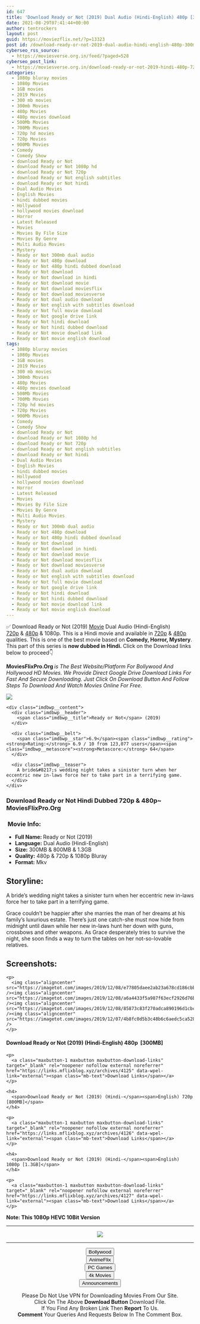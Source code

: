```yaml
---
id: 647
title: 'Download Ready or Not (2019) Dual Audio (Hindi-English) 480p [300MB] || 720p [800MB] || 1080p [1.3GB]'
date: 2021-08-29T07:41:44+00:00
author: tentrockers
layout: post
guid: https://moviezflix.net/?p=13323
post id: /download-ready-or-not-2019-dual-audio-hindi-english-480p-300mb-720p-800mb-1080p-1-3gb/
cyberseo_rss_source:
  - https://moviesverse.org.in/feed/?paged=528
cyberseo_post_link:
  - https://moviesverse.org.in/download-ready-or-not-2019-hindi-480p-720p-1080p/
categories:
  - 1080p bluray movies
  - 1080p Movies
  - 1GB movies
  - 2019 Movies
  - 300 mb movies
  - 300mb Movies
  - 480p Movies
  - 480p movies download
  - 500Mb Movies
  - 700Mb Movies
  - 720p hd movies
  - 720p Movies
  - 900Mb Movies
  - Comedy
  - Comedy Show
  - download Ready or Not
  - download Ready or Not 1080p hd
  - download Ready or Not 720p
  - download Ready or Not english subtitles
  - download Ready or Not hindi
  - Dual Audio Movies
  - English Movies
  - hindi dubbed movies
  - Hollywood
  - hollywood movies download
  - Horror
  - Latest Released
  - Movies
  - Movies By File Size
  - Movies By Genre
  - Multi Audio Movies
  - Mystery
  - Ready or Not 300mb dual audio
  - Ready or Not 480p download
  - Ready or Not 480p hindi dubbed download
  - Ready or Not download
  - Ready or Not download in hindi
  - Ready or Not download movie
  - Ready or Not download moviesflix
  - Ready or Not download moviesverse
  - Ready or Not dual audio download
  - Ready or Not english with subtitles download
  - Ready or Not full movie download
  - Ready or Not google drive link
  - Ready or Not hindi download
  - Ready or Not hindi dubbed download
  - Ready or Not movie download link
  - Ready or Not movie english download
tags:
  - 1080p bluray movies
  - 1080p Movies
  - 1GB movies
  - 2019 Movies
  - 300 mb movies
  - 300mb Movies
  - 480p Movies
  - 480p movies download
  - 500Mb Movies
  - 700Mb Movies
  - 720p hd movies
  - 720p Movies
  - 900Mb Movies
  - Comedy
  - Comedy Show
  - download Ready or Not
  - download Ready or Not 1080p hd
  - download Ready or Not 720p
  - download Ready or Not english subtitles
  - download Ready or Not hindi
  - Dual Audio Movies
  - English Movies
  - hindi dubbed movies
  - Hollywood
  - hollywood movies download
  - Horror
  - Latest Released
  - Movies
  - Movies By File Size
  - Movies By Genre
  - Multi Audio Movies
  - Mystery
  - Ready or Not 300mb dual audio
  - Ready or Not 480p download
  - Ready or Not 480p hindi dubbed download
  - Ready or Not download
  - Ready or Not download in hindi
  - Ready or Not download movie
  - Ready or Not download moviesflix
  - Ready or Not download moviesverse
  - Ready or Not dual audio download
  - Ready or Not english with subtitles download
  - Ready or Not full movie download
  - Ready or Not google drive link
  - Ready or Not hindi download
  - Ready or Not hindi dubbed download
  - Ready or Not movie download link
  - Ready or Not movie english download
---
```

<div class="thecontent clearfix">
  <p>
    ✅ Download Ready or Not (2019) <a href="https://moviesverse.org.in/category/movies/" data-wpel-link="internal">Movie</a> Dual Audio (Hindi-English) <a href="https://moviesverse.org.in/720p-movies/" data-wpel-link="internal">720p</a>&nbsp;&&nbsp;<a href="https://moviesverse.org.in/480p-movies/" data-wpel-link="internal">480p</a> & 1080p. This is a Hindi movie and available in <a href="https://moviesverse.org.in/720p-movies/" data-wpel-link="internal">720p</a>&nbsp;&&nbsp;<a href="https://moviesverse.org.in/480p-movies/" data-wpel-link="internal">480p</a> qualities. This is one of the best movie based on <strong>Comedy, Horror, Mystery</strong>. This part of this series is <strong>now dubbed in <span>Hindi.&nbsp;</span></strong><span>Click on the Download links below to proceed👇</span>
  </p>
  
  <p>
    <strong><span>MoviesFlixPro.Org&nbsp;</span></strong><em>is The Best Website/Platform For Bollywood And Hollywood HD Movies. We Provide Direct Google Drive Download Links For Fast And Secure Downloading. Just Click On Download Button And Follow Steps To&nbsp;Download And Watch Movies Online For Free.</em>
  </p>
  
  <div class="imdbwp imdbwp--movie dark">
    <div class="imdbwp__thumb">
      <a class="imdbwp__link" target="_blank" title="Ready or Not" href="https://www.imdb.com/title/tt7798634/" rel="nofollow external noopener noreferrer" data-wpel-link="external"><img class="imdbwp__img" src="https://m.media-amazon.com/images/M/MV5BYzBkMzAyMDUtZTFkZS00OWUyLTgwM2ItNGI3MTQ5NzA3NTVkXkEyXkFqcGdeQXVyMTkxNjUyNQ@@._V1_SX300.jpg" /></a>
    </div>
    
    <div class="imdbwp__content">
      <div class="imdbwp__header">
        <span class="imdbwp__title">Ready or Not</span> (2019)
      </div>
      
      <div class="imdbwp__belt">
        <span class="imdbwp__star">6.9</span><span class="imdbwp__rating"><strong>Rating:</strong> 6.9 / 10 from 123,077 users</span><span class="imdbwp__metascore"><strong>Metascore:</strong> 64</span>
      </div>
      
      <div class="imdbwp__teaser">
        A bride&#8217;s wedding night takes a sinister turn when her eccentric new in-laws force her to take part in a terrifying game.
      </div>
    </div>
  </div>
  
  <h3>
    <span>Download Ready or Not Hindi Dubbed 720p & 480p~ MoviesFlixPro.Org</span>
  </h3>
  
  <h3>
    <span>&nbsp;Movie Info:&nbsp;</span>
  </h3>
  
  <ul>
    <li>
      <strong>Full Name: </strong>Ready or Not (2019)
    </li>
    <li>
      <strong>Language:</strong> Dual Audio (Hindi-English)
    </li>
    <li>
      <strong>Size:</strong> 300MB & 800MB & 1.3GB
    </li>
    <li>
      <strong>Quality:</strong> 480p & 720p & 1080p Bluray
    </li>
    <li>
      <strong>Format:</strong>&nbsp;Mkv
    </li>
  </ul>
  
  <h2>
    <span>Storyline:</span>
  </h2>
  
  <p>
    A bride’s wedding night takes a sinister turn when her eccentric new in-laws force her to take part in a terrifying game.
  </p>
  
  <div>
    Grace couldn’t be happier after she marries the man of her dreams at his family’s luxurious estate. There’s just one catch-she must now hide from midnight until dawn while her new in-laws hunt her down with guns, crossbows and other weapons. As Grace desperately tries to survive the night, she soon finds a way to turn the tables on her not-so-lovable relatives.
  </div>
  
  <div class="summary_text">
    <h2>
      <span>Screenshots:</span>
    </h2>
    
    <p>
      <img class="aligncenter" src="https://imagetot.com/images/2019/12/08/e77805daee2ab23a678cd186cbb98223.png" /><img class="aligncenter" src="https://imagetot.com/images/2019/12/08/a6a4433f5a987f63ecf2926d76b2196e.png" /><img class="aligncenter" src="https://imagetot.com/images/2019/12/08/85873c83f270adca890196d1cbc46229.png" /><img class="aligncenter" src="https://imagetot.com/images/2019/12/07/4b8fc0d5b3c48b6c6aedc5ca528a5f6c.png" />
    </p>
  </div>
  
  <div class="inline canwrap">
    <h4>
      <span>Download Ready or Not (2019) (Hindi-English) </span><span>480p&nbsp; [300MB]</span>
    </h4>
    
    <p>
      <a class="maxbutton-1 maxbutton maxbutton-download-links" target="_blank" rel="noopener nofollow external noreferrer" href="https://links.mflixblog.xyz/archives/4125" data-wpel-link="external"><span class="mb-text">Download Links</span></a>
    </p>
    
    <h4>
      <span>Download Ready or Not (2019) (Hindi-</span><span>English) 720p [800MB]</span>
    </h4>
    
    <p>
      <a class="maxbutton-1 maxbutton maxbutton-download-links" target="_blank" rel="noopener nofollow external noreferrer" href="https://links.mflixblog.xyz/archives/4126" data-wpel-link="external"><span class="mb-text">Download Links</span></a>
    </p>
    
    <h4>
      <span>Download Ready or Not (2019) (Hindi-</span><span>English) 1080p [1.3GB]</span>
    </h4>
    
    <p>
      <a class="maxbutton-1 maxbutton maxbutton-download-links" target="_blank" rel="noopener nofollow external noreferrer" href="https://links.mflixblog.xyz/archives/4127" data-wpel-link="external"><span class="mb-text">Download Links</span></a>
    </p>
  </div>
  
  <div class="inline canwrap">
    <div class="inline canwrap">
      <div class="inline canwrap">
        <div class="inline canwrap">
          <p>
            <span><strong>Note: This 1080p HEVC 10Bit Version&nbsp;</strong></span>
          </p>
        </div>
      </div>
    </div>
  </div>
</div>

<center>
  </p> 
  
  <hr />
  
  <p>
    <a href="http://gdrivepro.xyz/join.php" data-wpel-link="external" target="_blank" rel="nofollow external noopener noreferrer"><img src="https://i.imgur.com/FhMdWdW.png" /></a>
  </p>
  
  <hr />
  
  <p>
    <a href="https://dogemovies.xyz" target="_blank" data-wpel-link="external" rel="nofollow external noopener noreferrer"><button class="button button5">Bollywood</button></a><br /> <a href="https://animeflix.in" target="_blank" data-wpel-link="external" rel="nofollow external noopener noreferrer"><button class="button button5">AnimeFlix</button></a><br /> <a href="https://gamesflix.net/" target="_blank" data-wpel-link="external" rel="nofollow external noopener noreferrer"><button class="button button5">PC Games</button></a><br /> <a href="https://uhdmovies.in" target="_blank" data-wpel-link="external" rel="nofollow external noopener noreferrer"><button class="button button5">4k Movies</button></a><br /> <a href="https://moviesverse.org.in/announcements/" target="_blank" data-wpel-link="internal" rel="noopener"><button class="button button5">Announcements</button></a>
  </p>
  
  <div class="alert alert-danger">
    Please Do Not Use VPN for Downloading Movies From Our Site.
  </div>
  
  <div class="alert alert-success">
    Click On The Above <strong>Download Button</strong> Download File.
  </div>
  
  <div class="alert alert-warning">
    If You Find Any Broken Link Then <strong>Report</strong> To Us.
  </div>
  
  <div class="alert alert-info">
    <strong>Comment</strong> Your Queries And Requests Below In The Comment Box.
  </div>
  
  <p>
    </center>
  </p>